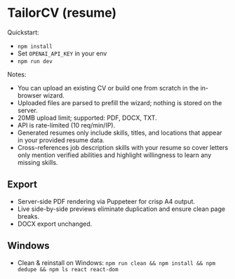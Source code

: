 # TailorCV (resume)
Quickstart:
- `npm install`
- Set `OPENAI_API_KEY` in your env
- `npm run dev`

Notes:
- You can upload an existing CV or build one from scratch in the in-browser wizard.
- Uploaded files are parsed to prefill the wizard; nothing is stored on the server.
- 20MB upload limit; supported: PDF, DOCX, TXT.
- API is rate-limited (10 req/min/IP).
- Generated resumes only include skills, titles, and locations that appear in your provided resume data.
 - Cross-references job description skills with your resume so cover letters only mention verified abilities and highlight willingness to learn any missing skills.

## Export
- Server-side PDF rendering via Puppeteer for crisp A4 output.
- Live side-by-side previews eliminate duplication and ensure clean page breaks.
- DOCX export unchanged.

## Windows
- Clean & reinstall on Windows:
  `npm run clean && npm install && npm dedupe && npm ls react react-dom`
